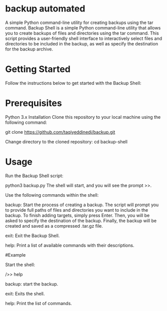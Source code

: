 # backup automated
A simple Python command-line utility for creating backups using the tar command.
Backup Shell is a simple Python command-line utility that allows you to create backups of files and directories using the tar command. This script provides a user-friendly shell interface to interactively select files and directories to be included in the backup, as well as specify the destination for the backup archive.

# Getting Started
Follow the instructions below to get started with the Backup Shell:

# Prerequisites
Python 3.x
Installation
Clone this repository to your local machine using the following command:

git clone https://github.com/taqiyeddinedj/backup.git

Change directory to the cloned repository:
cd backup-shell

# Usage
Run the Backup Shell script:


python3 backup.py
The shell will start, and you will see the prompt >>.

Use the following commands within the shell:

backup: Start the process of creating a backup. The script will prompt you to provide full paths of files and directories you want to include in the backup. To finish adding targets, simply press Enter. Then, you will be asked to specify the destination of the backup. Finally, the backup will be created and saved as a compressed .tar.gz file.

exit: Exit the Backup Shell.

help: Print a list of available commands with their descriptions.

#Example

Start the shell:

/>> help

  backup: start the backup. 
  
  exit: Exits the shell. 
  
  help: Print the list of commands.



